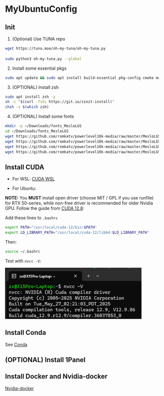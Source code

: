 # MyUbuntuConfig

## Init

1. (Optional) Use TUNA repo 
```bash
wget https://tuna.moe/oh-my-tuna/oh-my-tuna.py

sudo python3 oh-my-tuna.py --global
```

2. Install some essential pkgs
```bash
sudo apt update && sudo apt install build-essential pkg-config cmake make git screen net-tools curl gcc g++ git wget curl net-tools vim python3 python3-pip openssh-server openssh-client tldr -y
```

3. (OPTIONAL) Install zsh

```bash
sudo apt install zsh -y
sh -c "$(curl -fsSL https://git.io/zinit-install)"
chsh -s $(which zsh)
```

4. (OPTIONAL) Install some fonts
```bash
mkdir -p ~/Downloads/fonts_MesloLGS
cd ~/Downloads/fonts_MesloLGS
wget https://github.com/romkatv/powerlevel10k-media/raw/master/MesloLGS%20NF%20Regular.ttf
wget https://github.com/romkatv/powerlevel10k-media/raw/master/MesloLGS%20NF%20Bold.ttf
wget https://github.com/romkatv/powerlevel10k-media/raw/master/MesloLGS%20NF%20Italic.ttf
wget https://github.com/romkatv/powerlevel10k-media/raw/master/MesloLGS%20NF%20Bold%20Italic.ttf
```

## Install CUDA

* For WSL: [CUDA WSL](https://docs.nvidia.com/cuda/wsl-user-guide/index.html#step-3-set-up-a-linux-development-environment)

* For Ubuntu:

**NOTE:** You **MUST** install open driver (choose MIT / GPL if you use runfile) for RTX 50-series, while non-free driver is recommended for older Nvidia GPU.
Follow the guide from [CUDA 12.8](https://developer.nvidia.com/cuda-12-8-0-download-archive?target_os=Linux&target_arch=x86_64&Distribution=Ubuntu&target_version=24.04&target_type=deb_network):


Add these lines to `.bashrc`
```bash
export PATH="/usr/local/cuda-12/bin:$PATH"
export LD_LIBRARY_PATH="/usr/local/cuda-12/lib64:$LD_LIBRARY_PATH"
```

Then:
```bash
source ~/.bashrc
```

Test with `nvcc -V`:

![nvcc](imgs/nvcc.png)

## Install Conda
See [Conda](https://docs.conda.io/en/latest/)

## (OPTIONAL) Install 1Panel

## Install Docker and Nvidia-docker


[Nvidia-docker](https://docs.nvidia.com/datacenter/cloud-native/container-toolkit/latest/install-guide.html)
